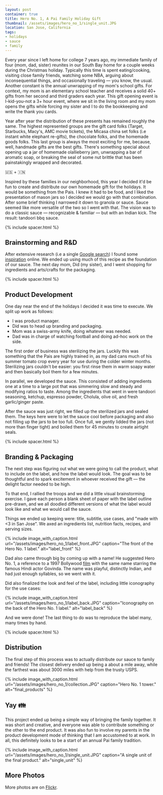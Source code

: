 ```yaml
---
layout: post
container: true
title: Hero No. 1, A Pai Family Holiday Gift
thumbnail: /assets/images/hero_no_1/single_unit.JPG
location: San Jose, California
tags:
- holidays
- sauce
- family
---
```


Every year since I left home for college 7 years ago, my immediate family of four (mom, dad, sister)
reunites in our South Bay home for a couple weeks during the Christmas holiday. Typically this time
is spent eating/cooking, visiting close family friends, watching some NBA, arguing about
inconsequential things, and occasionally traveling — you know, the usual. Another
constant is the annual unwrapping of my mom's school gifts. For context, my mom is an elementary school
teacher and receives a solid 40+ gifts from her second and third graders each year. This gift opening
event is I-kid-you-not a 3+ hour event, where we sit in the living room and my mom opens the gifts
while forcing my sister and I to do the bookkeeping and write the thank you cards.

Year after year the distribution of these presents has remained roughly the same. The highest represented
groups are the gift card folks (Target, Starbucks, Macy's, AMC movie tickets), the Micasa china
set folks (i.e instant white elephant re-gifts), the chocolate folks, and the homemade goods folks. This
last group is always the most exciting for me, because, well, handmade gifts are the best gifts.
There's something special about opening up a jar of homemade olallieberry jam, unwrapping a bar
of aromatic soap, or breaking the seal of some nut brittle that has been painstakingly wrapped and decorated.

<p class="text-center text-large space-top-3 space-3">🇺🇸 + 🇮🇳</p>

Inspired by these families in our neighborhood, this year I decided it'd be fun to create and distribute our own homemade gift for the holidays. It would be something from the Pais. I knew it had to be food, and I liked the presentation of mason jars so I decided we would go with that combination. After some brief thinking
I narrowed it down to granola or sauce. Sauce seemed like more versatile of the two so I went with that.
The vision was to do a classic sauce — recognizable & familiar — but with an Indian kick. The result:
tandoori bbq sauce.

{% include spacer.html %}

## Brainstorming and R&D

After extensive research (i.e a single [Google search](https://www.google.com/search?espv=2&q=tandoori+barbecue+sauce&oq=tandoori+barbecue+sauce)) I found some [inspiration](http://www.foodrepublic.com/recipes/tandoori-barbecue-sauce-recipe/) online. We ended up using much of this recipe as the foundation of our sauce. The next day mom, Did (my sister), and I went shopping for ingredients and arts/crafts for the packaging.

{% include spacer.html %}

## Product Development

One day near the end of the holidays I decided it was time to execute. We split up work as follows:

+  I was product manager.
+  Did was to head up branding and packaging.
+  Mom was a swiss-army knife, doing whatever was needed.
+  Dad was in charge of watching football and doing ad-hoc work on the side.

The first order of business was sterilizing the jars. Luckily this was something that the Pais are
highly trained in, as my dad cans much of his summer tomato crop every year for use during the colder
winter months. Sterilizing jars couldn't be easier: you first rinse them in warm soapy water and then
basically boil them for a few minutes.

In parallel, we developed the sauce. This consisted of adding ingredients one at a
time to a large pot that was simmering slow and steady and modifying ratios to taste. Among the
ingredients that went in were tandoori seasoning, ketchup, espresso powder, Cholula, olive oil, and
fresh garlic/ginger paste.

After the sauce was just right, we filled up the sterilized jars and sealed them. The keys here were
to let the sauce cool before packaging and also not filling up the jars to be too full. Once full,
we gently lidded the jars (not more than finger tight) and boiled them for 45 minutes to create airtight
seals.

{% include spacer.html %}

## Branding & Packaging

The next step was figuring out what we were going to call the product, what to include on the label,
and how the label would look. The goal was to be thoughtful and to spark excitement in whoever received
the gift — the delight factor needed to be high.

To that end, I rallied the troops and we did a little visual brainstorming exercise. I gave each person
a blank sheet of paper with the label outline pre-drawn, and we all doodled different versions of what
the label would look like and what we would call the sauce.

Things we ended up keeping were: title, subtitle, use cases, and "made with <3 in San Jose". We axed
an ingredients list, nutrition facts, recipes, and serving sizes.

{% include image_with_caption.html url="/assets/images/hero_no_1/label_front.JPG" caption="The front of the Hero No. 1 label." alt="label_front" %}

Dad also came through big by coming up with a name! He suggested Hero No. 1, a reference to a 1997
Bollywood [film](https://en.wikipedia.org/wiki/Hero_No._1) with the same name starring the famous Hindi
actor Govinda. The name was playful, distinctly Indian, and had just enough syllables, so we went with it.

Did also finalized the look and feel of the label, including little iconography for the use cases:

{% include image_with_caption.html url="/assets/images/hero_no_1/label_back.JPG" caption="Iconography on the back of the Hero No. 1 label." alt="label_back" %}

And we were done! The last thing to do was to reproduce the label many, many times by hand.

{% include spacer.html %}

## Distribution

The final step of this process was to actually distribute our sauce to family and friends! The closest
delivery ended up being a about a mile away, while the farthest was about 3000 miles with help from
the trusty USPS.

{% include image_with_caption.html url="/assets/images/hero_no_1/collection.JPG" caption="Hero No. 1 tower." alt="final_products" %}

## Yay 👪

This project ended up being a simple way of bringing the family together. It was short and creative,
and everyone was able to contribute something or the other to the end product. It was also fun to
involve my parents in the product development mode of thinking that I am accustomed to at work. In
all, this definitely looks to be a start of an annual Pai family tradition.

{% include image_with_caption.html url="/assets/images/hero_no_1/single_unit.JPG" caption="A single unit of the final product." alt="single_unit" %}

## More Photos

More photos are on [Flickr](https://www.flickr.com/photos/79684392@N02/albums/72157667352873376).


